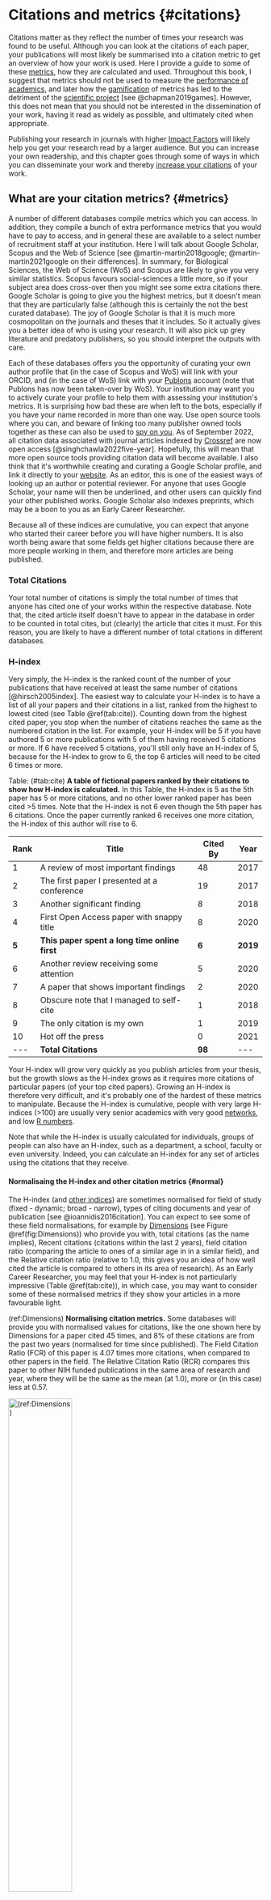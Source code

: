 # Citations and metrics {#citations}

Citations matter as they reflect the number of times your research was found to be useful. Although you can look at the citations of each paper, your publications will most likely be summarised into a citation metric to get an overview of how your work is used. Here I provide a guide to some of these [metrics](#metrics), how they are calculated and used. Throughout this book, I suggest that metrics should not be used to measure the [performance of academics](#DORA), and later how the [gamification](#badscience) of metrics has led to the detriment of the [scientific project](#closedtoopen) [see @chapman2019games]. However, this does not mean that you should not be interested in the dissemination of your work, having it read as widely as possible, and ultimately cited when appropriate. 

Publishing your research in journals with higher [Impact Factors](#impactfactor) will likely help you get your research read by a larger audience. But you can increase your own readership, and this chapter goes through some of ways in which you can disseminate your work and thereby [increase your citations](#increasingcitations) of your work. 


## What are your citation metrics? {#metrics}
A number of different databases compile metrics which you can access. In addition, they compile a bunch of extra performance metrics that you would have to pay to access, and in general these are available to a select number of recruitment staff at your institution. Here I will talk about Google Scholar, Scopus and the Web of Science [see @martin-martin2018google; @martin-martin2021google on their differences]. In summary, for Biological Sciences, the Web of Science (WoS) and Scopus are likely to give you very similar statistics. Scopus favours social-sciences a little more, so if your subject area does cross-over then you might see some extra citations there. Google Scholar is going to give you the highest metrics, but it doesn't mean that they are particularly false (although this is certainly the not the best curated database). The joy of Google Scholar is that it is much more cosmopolitan on the journals and theses that it includes. So it actually gives you a better idea of who is using your research. It will also pick up grey literature and predatory publishers, so you should interpret the outputs with care. 

Each of these databases offers you the opportunity of curating your own author profile that (in the case of Scopus and WoS) will link with your ORCID, and (in the case of WoS) link with your [Publons](www.publons.com) account (note that Publons has now been taken-over by WoS). Your institution may want you to actively curate your profile to help them with assessing your institution's metrics. It is surprising how bad these are when left to the bots, especially if you have your name recorded in more than one way. Use open source tools where you can, and beware of linking too many publisher owned tools together as these can also be used to [spy on you](#capture). As of September 2022, all citation data associated with journal articles indexed by [Crossref](#DOI) are now open access [@singhchawla2022five-year]. Hopefully, this will mean that more open source tools providing citation data will become available. I also think that it's worthwhile creating and curating a Google Scholar profile, and link it directly to your [website](#website). As an editor, this is one of the easiest ways of looking up an author or potential reviewer. For anyone that uses Google Scholar, your name will then be underlined, and other users can quickly find your other published works. Google Scholar also indexes preprints, which may be a boon to you as an Early Career Researcher.

Because all of these indices are cumulative, you can expect that anyone who started their career before you will have higher numbers. It is also worth being aware that some fields get higher citations because there are more people working in them, and therefore more articles are being published. 

### Total Citations
Your total number of citations is simply the total number of times that anyone has cited one of your works within the respective database. Note that, the cited article itself doesn't have to appear in the database in order to be counted in total cites, but (clearly) the article that cites it must. For this reason, you are likely to have a different number of total citations in different databases. 

### H-index
Very simply, the H-index is the ranked count of the number of your publications that have received at least the same number of citations [@hirsch2005index]. The easiest way to calculate your H-index is to have a list of all your papers and their citations in a list, ranked from the highest to lowest cited (see  Table \@ref(tab:cite)). Counting down from the highest cited paper, you stop when the number of citations reaches the same as the numbered citation in the list. For example, your H-index will be 5 if you have authored 5 or more publications with 5 of them having received 5 citations or more. If 6 have received 5 citations, you'll still only have an H-index of 5, because for the H-index to grow to 6, the top 6 articles will need to be cited 6 times or more. 

Table: (\#tab:cite) **A table of fictional papers ranked by their citations to show how H-index is calculated.** In this Table, the H-index is 5 as the 5th paper has 5 or more citations, and no other lower ranked paper has been cited >5 times. Note that the H-index is not 6 even though the 5th paper has 6 citations. Once the paper currently ranked 6 receives one more citation, the H-index of this author will rise to 6. 

| Rank | Title | Cited By | Year |
| --- | --- | --- | --- |
| 1 | A review of most important findings | 48 | 2017 |
| 2 | The first paper I presented at a conference | 19 | 2017 |
| 3 | Another significant finding | 8 | 2018 |
| 4 | First Open Access paper with snappy title | 8 | 2020 |
| **5** | **This paper spent a long time online first** | **6** | **2019** |
| 6 | Another review receiving some attention | 5 | 2020 |
| 7 | A paper that shows important findings | 2 | 2020 |
| 8 | Obscure note that I managed to self-cite | 1 | 2018 |
| 9 | The only citation is my own | 1 | 2019 |
| 10 | Hot off the press | 0 | 2021 |
| --- | **Total Citations** | **98** | --- |

Your H-index will grow very quickly as you publish articles from your thesis, but the growth slows as the H-index grows as it requires more citations of particular papers (of your top cited papers). Growing an H-index is therefore very difficult, and it's probably one of the hardest of these metrics to manipulate. Because the H-index is cumulative, people with very large H-indices (>100) are usually very senior academics with very good [networks](#networks), and low [R numbers](#r-index).

Note that while the H-index is usually calculated for individuals, groups of people can also have an H-index, such as a department, a school, faculty or even university. Indeed, you can calculate an H-index for any set of articles using the citations that they receive.

#### Normalisaing the H-index and other citation metrics {#normal}
The H-index (and [other indices](#5year)) are sometimes normalised for field of study (fixed - dynamic; broad - narrow), types of citing documents and year of publication [see @ioannidis2016citation]. You can expect to see some of these field normalisations, for example by [Dimensions](https://badge.dimensions.ai/) (see Figure \@ref(fig:Dimensions)) who provide you with, total citations (as the name implies), Recent citations (citations within the last 2 years), field citation ratio (comparing the article to ones of a similar age in in a similar field), and the Relative citation ratio (relative to 1.0, this gives you an idea of how well cited the article is compared to others in its area of research). As an Early Career Researcher, you may feel that your H-index is not particularly impressive (Table \@ref(tab:cite)), in which case, you may want to consider some of these normalised metrics if they show your articles in a more favourable light.


(ref:Dimensions) **Normalising citation metrics.** Some databases will provide you with normalised values for citations, like the one shown here by Dimensions for a paper cited  45 times, and 8% of these citations are from the past two years (normalised for time since published). The Field Citation Ratio (FCR) of this paper is 4.07 times more citations, when compared to other papers in the field. The Relative Citation Ratio (RCR) compares this paper to other NIH funded publications in the same area of research and year, where they will be the same as the mean (at 1.0), more or (in this case) less at 0.57.


<div class="figure">
<a href="https://badge.dimensions.ai/details/id/pub.1001281366" target="_blank"><img src="figures/Dimensions.PNG" alt="(ref:Dimensions)" width="50%" /></a>
<p class="caption">(\#fig:Dimensions)(ref:Dimensions)</p>
</div>


### G-index
The G-index is similar to the H-index, but places more emphasis on the actual number of citations in your top cited articles [@egghe2006theory]. To calculate this, you will need to organise your publications by the number of times that they have been cited. For ease of explanation, start with your H-index, and add up citations to all of the preceding articles (1st, 2nd, 3rd, 4th & 5th). For example, in order for your G-index to be 5, all citations up to 5 will need to be more than or equal to 25 (5^2^). For your G-index to increase to 6, the sum of all citations to your first 6 papers will need to be equal or greater than 36 (6^2^). Our fictional researcher in Table \@ref(tab:cite) has a G-index of 9 as citations to the first 9 articles add up to 98 which is greater than 81 (i.e. >9^2^).

Because the G-index uses all citations in your top cited articles, not simply the minimum used to obtain the H-index, your G-index should always be equal to your H-index and will often be higher. This is because of the phenomenon that articles that get cited more, continue by getting increasing numbers of citations (known as the [Matthew Effect](#winnertakesall), see [below](#winnertakesall)). Therefore, you may favour using the G-index if your top papers are particularly well cited.

### R-index
Your R-index is a measure of your active network [@ioannidis2008measuring]. It is rather like the H-index it that it records the count of the number of people that you've collaborated with on a number of papers. But these need to be the same people. This is then divided by your total number of papers. For example, if your thesis produced 5 papers with the same 5 authors and this is your total number of papers, your R-index will be 1. However, if two of the papers lacked one of the people, your R-index will drop to 1.66. If you don't work with those 5 other people again, then your R-index will grow continuously until you have another productive network. See the section on [networks](#networks) for a fuller explanation of the R-index and the importance of networks. 

### a-index
The a-index is calculated from the total number of citations divided by H^2^ [@sidiropoulos2007generalized]. In the example given in Table \@ref(tab:cite), Total citations is: 98. H^2^ is 25 (5^2^), and so the a-index is 98/25 = 3.92. This index gives a measure of how top-heavy someone's citations are. The a-index gets larger as the highest ranked papers receive a disproportionate amount of citations. This is known as the [Matthew Effect](#winnertakesall) (see [below](#winnertakesall)), and this is a general feature of a lot of researchers' citation ranks. 

### i10-index
Your i10 index represents the number of articles that you have written which have been cited 10 times or more in that database. The i10 is often expressed over a time frame (for example the last 5 years) which may well exclude papers that you write that have an immediate but not a lasting impact. Moreover, looking at an index calculated over the last 5 years will let you know how active older colleagues are. Given that most indices are cumulative, older researchers almost always look better. But a time constrained index may provide additional insight into their relative productivity.

### m-index
Another idea for decreasing the impact of older researchers is to consider the m-index [@hirsch2005index]. This takes the standard H-index, and divides it by the number of years since the first publication of that researcher. The m-index has a levelling effect between older and younger researchers, with high scores being ~1.5 [@kelly2006h]. However, although the m-index might be a better way of comparing young and old researchers, as with other indices, reducing careers to single numbers should always be considered dubious [@kelly2006h]. Moreover, such methods clearly place people who have a hiatus in their career, for example to raise a family, at a disadvantage.

### H-frac
H-frac is the same as the H-index, except that citations for articles are divided by the number of authors [@koltun2021h-index]. Koltun and Hafner [-@koltun2021h-index] propose that H-frac is more robust as it represents a better correlation with awards to individual scientists than the H-index (see their [excellent website](https://h-frac.org/) for an explanation). Their analysis shows that it accounts for changes in author behaviour, such as [hyperauthorship](#authors), based on their retrospective analysis of authors in physics. I am wary of advocating a new index that may drive future behaviour in ascribing [authorship](#author). If citations are divided by number of authors, this will likely make lead authors more circumspect about adding potential authors to their byline. Given that there are already difficulties in some [authors](#authors) being represented, I prefer not to have a disincentive for adding authors. Like other analyses that are made on vast amounts of existing data in [citation databases](http://www.howtowriteaphd.org/databases.html), this does not predict how future behaviour will change when the incentive changes. 

### Other metrics
There are more metrics for authors behind paywalls, but there are also metrics on social-media sites such as ResearchGate's 'RG score'. The way that ResearchGate calculates it's RG score is rather opaque and is not simply done on publication metrics, but on the way that you interact with your ResearchGate community. Similarly, many publishers will grant you metrics that will be boosted by the number of times that you publish with them. 

There are also Altmetrics handed out as a means of showing the alternative impact for articles that you've written. These are explained in [Part III](#altmetrics).


## How to increase your citations {#increasingcitations}
Increasing your total number of citations is likely to impact positively on all of your metrics, but this is not necessarily true, and hence why you may be assessed on more than one metric. In the following subsections, I go through some of the well known ways in which you can increase the readership of your paper, and with this the likelihood that someone will cite it.

### Open Access
The subject of Open Access (OA) is covered in [Part II](#openaccess1), and so won't be covered in detail here. It is important only to mention here that having your article OA will likely increase citations [e.g. @piwowar2018state], but that you don't need to pay a publisher in order to produce an OA version of your article.

### Open Data and other open resources in repositories
There are studies that show that [transparent practices](#transparency2) such as providing your data [e.g. @piwowar2007sharing] and code on an Open Access platform (like  [Bitbucket](https://bitbucket.org/product), [Github](https://github.com/), [OSF](https://osf.io/) and [Zenodo](https://zenodo.org/)) increases citations not only to your manuscript, but also to the DOI associated with each of these repositories [e.g. @fernandez-juricic2021why]. Making transparency a part of all your research will also make your work more reproducible, a trait that we hope will be considered over and above other metrics mentioned here.

### Media release
Some journals will want you to write a media release that they may use to promote your paper. You can also proactively [write a press release](#pressrelease) and send it to the media office at your institution. Writing a release for the media is very different from scientific writing, and you can find a guide in [Part III](#pressrelease). 

### Social media {#social}
Social media is another way of getting your article to the attention of more people. Twitter has been adopted by many scientists and tweeting out an article that gets retweeted by the right people (i.e. social media hubs - with lots of followers) can get you tens or even hundreds of thousands of views. This is likely to be far in excess of anything your article will get by passively sitting on the journal website. 

At this point it is worth telling the tale of Neil Hall, who in 2014 wrote a slightly mischievous short article proposing a new citation metric which he called the **K-index** to reflect the number of followers on Twitter divided by the total number of citations of the same researcher [@hall2014kardashian]. In the article, he found (with a non-random selection of 40 researchers on Twitter) that there was indeed a correlation between well-cited individuals and the number of their Twitter followers. He then postulated that some people with large numbers of Twitter followers (high celebrity) were not authoritative as they did not have lots of citations (a measure of scientific value): 

> "... a high K-index is a warning to the community that researcher X may have built their public profile on shaky foundations,..."
>
> --- Neil Hall [-@hall2014kardashian]

A social media backlash followed swiftly. Within days of the online publication, the Tweets started rolling in, with a great many people very upset with what they saw as an insult to younger researchers who had a good social media following on Twitter [@woolston2014clash]. The social media eruption over this article made it score an [Altmetric](#altmetrics) of 2489, ranked 1st of articles published at that time in that journal, and 9th in all journals. Although Hall had written the article in a light hearted way (poking fun at metrics and social media), the backlash was massive (although some did appreciate the joke). 

There are several lessons here: First, is that what seems like a joke to you (including those immediately around you) may be offensive to others, especially those from other cultures. Second, is that items in social media can go badly wrong, and be taken in ways that you had never imagined. Third, is that social media goes well beyond academia - as is the intention with the dissemination, and that this may also have repercussions.

The bottom line is that social media can be an excellent way to reach a very wide audience, but that you must use it responsibly, or risk that it might do you and your reputation considerable damage. 

#### Academic social media sites
Sites such as ResearchGate and Academia.edu will play a role in increasing citations to your work, especially if you have a large following. Rather like sharing on traditional social-media sites, the more people who are exposed to your work, the more likely they are to read and cite it. In the case of academic social media sites, the audience is more niche and so more likely to find your work of interest.

### Popular articles
[Writing popular articles](#populararticle) is a good way to ensure that your paper gets some media attention. There are outlets like [The Conversation](https://theconversation.com/) that specialise in publishing popular articles written by academics. But you might also find that academic societies that you belong to have newsletters that you can contribute a popular article to about your paper. As long as the circulation of these newsletters is big it should enhance the numbers of people that eventually read about your work. 

### Self-citations {#self}
Self citation is when you cite a paper that you or one of your co-authors have written or co-authored. This is probably one of the oldest and most widely practised ways of increasing citations to your articles. It is generally frowned upon to have gratuitous self citations, but the situation may be complex and biased [see @flatt2017improving]. 

However, it is also true that you are more than likely to cite your own work because you have probably published in the same area previously. By the end of your PhD you will already be citing publications that you produced at the beginning. Self-citations are also known to facilitate the '[Matthew effect](#matthew)', whereby because you increase your level of citations of a particular paper, others will also cite it [@fowler2007does; @flatt2017improving]. There is evidence to suggest that the proportion of self citations will change in different disciplines, and that they will increase with increasing numbers of collaborative co-authors [@davarpanah2009author]. Self-citations are also known to increase with increasing career length [@mishra2018self-citation], presumably with the growth of ones own publication base in relevant areas. Because of this effect, self-citation can be regarded as a measure of highly productive authors [@mishra2018self-citation].

There has even been a call for another metric, the **s-index** which is the equivalent of the h-index but for self citations [@flatt2017improving]: "the total number of s papers that an author has published that have at least the same amount of s self-citations". 

How do you make sure that their citations are not gratuitous? Simply by only citing a work when you need to. Note that many citation indices will provide your citation scores both with and without self citations. As a rule of thumb, metrics suggest reasonable levels self-citations in the biological sciences are ~30% [@aksnes2003macro]. In short, there is nothing wrong with citing yourself, but you should only do so when you need to.

### Citing papers submitted and in press
If you, or others, have papers that are 'in press', then you can cite these in a manuscript submitted to a journal for peer review. However, 'in press' does mean that they have been formally accepted by an editor at a journal. These days the concept of 'in press' is not quite the same as it was. It used to take months before an accepted paper would appear in a journal issue. These days it is likely that you'll have an online version very quickly after acceptance. Hence, by the time you submit a manuscript with citations to papers that are 'in press', by the next round of revisions or acceptance, they should be fully available. If papers are not available by the time you send back your proofs, then you may well be asked to remove these citations. My impression is that many authors claim that a paper is 'in press' when the reality is that it's simply been submitted and that they are hoping it will be 'in press'.

You should not add citations to manuscripts that have simply been submitted to other journals. If you really need to, then submitting and citing as a [preprint](#preprint) is really your only option. Some editors will not accept citations of preprints. An exception to this might be when papers are submitted together to the same journal at the same time. If this is the case, then you can point this out to the editor in your [cover letter](#letter). 

If the contents of this manuscript are pivotal for understanding the submitted version, then you should make sure that there is a copy of the 'in press' or 'submitted' manuscript available for the reviewers. The easiest way of doing this will be as a [preprint](#preprint). If this is not possible, then you may need to upload the ms as an additional file - but you should seek guidence from the journal editor.


### Presenting the results of your paper at a conference {#conference}
Probably the most traditional way of generating a bigger audience for your work is to talk about it (or present it as a poster) at a conference with an audience that is likely to appreciate your work. Everyone else at the conference will likely also be wanting you to know their work, so you'll need to target your audience carefully (possibly in a [symposium](#symposium)), and make sure that the audience can access your work (for example through a QR code in your slide or on the poster). Making your talk memorable will likely have people recall your work, and cite it if they are undertaking a similar or relevant study.

### Organising symposia and having special issues {#symposium}
Having your research published in a special issue is a great way of getting citations. This is because special issues have research on a theme and so many people will be drawn to the issue and are then more likely to see your work. This includes other people who participate in the special issue and are _de facto_ already interested in this line of research. This increased visibility of your research is, in my opinion, a good reason for joining a special issue if you have the chance. 

Special issues are often edited by people who have an interest in pulling together this kind of research. They may encourage other authors in the special issue to cross cite articles, and may write an editorial that includes citations to yours and other papers. Of course, the best position to be in is when you are one of the organising members. Your name will be associated with the special issue as well as your contribution. This means that when the special issue is published, each of the papers in it will already have citations leading to a positive [Matthew Effect](#matthew) from day one of publication. 

Probably the easiest way of pulling together a special issue is to organise a symposium at a conference and ask those participating to contribute to the special issue. If this is done long enough in advance and you are good at organising then it can work very well. Talk to your [mentor](#mentor) about the possibility of their help in organising a symposium. 

### Traditional Media 
To get your work cited you need to get people reading it. As scientists read the [traditional media](#pressrelease) it can be a way of bringing your work to their attention, and result in additional citations. There are other benefits of having your work highlighted by the traditional media. You should always make sure that you get a plug in for your institution and any prominent funders. There are now additional metrics (e.g. [Altmetrics](#altmetrics)) that track traditional and social media and in the future you might be able to use these altmetrics to your advantage in getting a job, a promotion or tenure.

### Not so legitimate ways of increasing citations {#notlegitimate}
In addition to the legitimate ways of increasing citations and visibility of your work that I've listed above there are other illegitimate ways that I have heard about. I have heard of certain laboratories that have _quid pro quo_ arrangements where they agree to cite each other's publications [see @ritchie2020science].

Another way of increasing citations might be to have a co-author who is very well known. Certainly having a co-author who is very well known is likely to increase your citations but only if they actually do something to contribute to the work. See the section on [honorary authorship](#honorary).

Gratuitous self citations. [As mentioned above](#self), you should really only cite your own work when necessary, and not more than this.

Journals have also been known to manipulate citations in order to increase their [Impact Factors](#impactfactor) and therefore their perceived level of quality. A group of physics journals from Romania were found to have clearly manipulated self-citations to increase their own impact factors [see @heneberg2016excessive]. There can also be a level of coercive pressure from journal editors to cite papers from their journals published within the two year citation window [@chorus2016large-scale]. Editors can also form citation cartels in order to improve the rankings of their journals [@franck1999scientific]. Such practices are now systematically analysed by the larger literature databases, and clear levels of [Impact Factor](#impactfactor) manipulation result in delisting of the journal from the database. 

## Well cited articles are likely to be cited more {#matthew}
Articles that already have a lot of citations are more likely to pick up extra citations than the ones that have very few. This phenomenon, sometimes referred to as the Matthew Effect [see @teixeiradasilva2021matthew; @merton1968matthew], is exaggerated by search engines like Google Scholar that order the results of searches by the number of times an article is cited. Like people looking for a website, academics looking for a paper are more likely to choose one on the first page of Google Scholar than to keep searching through Google Scholar until they find your study. In effect, this means that those that already have large research groups and that can generate initial citations, will get more citations and increase their own standing. Or, in other words, those that are already in a commanding position will automatically generate more [@casadevall2012reforming] - the winner takes it all. 

Interestingly, there is some evidence that a similar effect is happening in journals, with those that have the highest [Impact Factors](#impactfactor) inflating at faster rates than those with low Impact Factor [@neff2010not]. This is of concern, as it suggests that there will be a run-away effect of journals with top Impact Factors - something only of interest to the publishing houses that own them, and prompting [bad science](#badscience). 

As you read through papers in your specialist area you will notice that there are some papers that seem to get cited over and over again as standard examples of a particular phenomenon. These are often some of the first examples published and have also been published in higher ranking journals. If you are the 20th person to have shown a particular phenomenon then it is unlikely that your paper is going to end up being cited the most.

There have been investigations into what makes certain papers more likely to be cited further. One of the factors that appears to be significant is the "small-study effect" - low precision studies that produce large effect sizes, either spuriously [i.e. a Type I error: @forstmeier2017detecting, or genuinely @fanelli2017meta-assessment].
